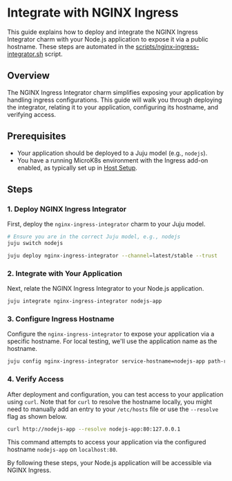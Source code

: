 # Integrate with NGINX Ingress

This guide explains how to deploy and integrate the NGINX Ingress Integrator charm with your Node.js application to expose it via a public hostname. These steps are automated in the [scripts/nginx-ingress-integrator.sh](../../scripts/nginx-ingress-integrator.sh) script.

## Overview

The NGINX Ingress Integrator charm simplifies exposing your application by handling ingress configurations. This guide will walk you through deploying the integrator, relating it to your application, configuring its hostname, and verifying access.

## Prerequisites
* Your application should be deployed to a Juju model (e.g., `nodejs`).
* You have a running MicroK8s environment with the Ingress add-on enabled, as typically set up in [Host Setup](./host-setup.md).

## Steps

### 1. Deploy NGINX Ingress Integrator

First, deploy the `nginx-ingress-integrator` charm to your Juju model.

```bash
# Ensure you are in the correct Juju model, e.g., nodejs
juju switch nodejs

juju deploy nginx-ingress-integrator --channel=latest/stable --trust
```

### 2. Integrate with Your Application

Next, relate the NGINX Ingress Integrator to your Node.js application.

```bash
juju integrate nginx-ingress-integrator nodejs-app
```

### 3. Configure Ingress Hostname

Configure the `nginx-ingress-integrator` to expose your application via a specific hostname. For local testing, we'll use the application name as the hostname.

```bash
juju config nginx-ingress-integrator service-hostname=nodejs-app path-routes=/
```

### 4. Verify Access

After deployment and configuration, you can test access to your application using `curl`. Note that for `curl` to resolve the hostname locally, you might need to manually add an entry to your `/etc/hosts` file or use the `--resolve` flag as shown below.

```bash
curl http://nodejs-app --resolve nodejs-app:80:127.0.0.1
```
This command attempts to access your application via the configured hostname `nodejs-app` on `localhost:80`.

By following these steps, your Node.js application will be accessible via NGINX Ingress.